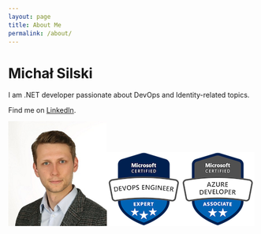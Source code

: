 ```yaml
---
layout: page
title: About Me
permalink: /about/
---
```


# Michał Silski

I am .NET developer passionate about DevOps and Identity-related topics.

Find me on [LinkedIn](https://www.linkedin.com/in/micha%C5%82-silski-857098155/).

[<img src="/assets/img/about-me-photo.png" width="200"/>](/assets/about-me-photo.png)![badge devops](/assets/img/microsoft-certified-devops-engineer-expert_150.png)![badge devops](/assets/img/microsoft-certified-azure-developer-associate_150.png)

